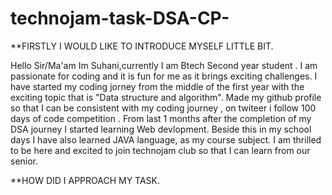 # technojam-task-DSA-CP-

**FIRSTLY I WOULD LIKE TO INTRODUCE MYSELF LITTLE BIT. 

Hello Sir/Ma'am Im Suhani,currently I am Btech Second year student .
I am passionate for coding and it is fun for me as it brings exciting challenges.
I have started my coding jorney from the middle of the first year with the exciting topic that is "Data structure and algorithm". 
Made my github profile so that I can be consistent with my coding journey , on twiteer i follow 100 days of code competition .
From last 1 months after the completion of my DSA journey I started learning Web devlopment.
Beside this in my school days I have also learned JAVA language, as my course subject.
I am thrilled to be here and excited to join technojam club so that I can learn from our senior.


**HOW DID I APPROACH MY TASK.















